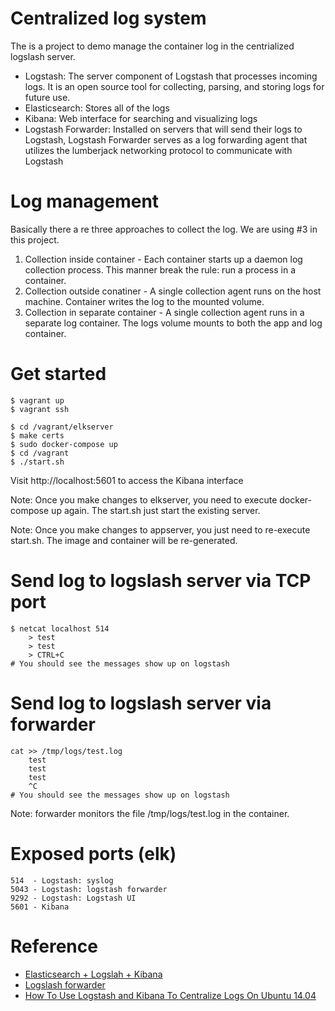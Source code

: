 Centralized log system
============

The is a project to demo manage the container log in the centrialized logslash server.

 - Logstash: The server component of Logstash that processes incoming logs. It is an open source tool for collecting, parsing, and storing logs for future use. 
 - Elasticsearch: Stores all of the logs
 - Kibana: Web interface for searching and visualizing logs
 - Logstash Forwarder: Installed on servers that will send their logs to Logstash, Logstash Forwarder serves as a log forwarding agent that utilizes the lumberjack networking protocol to communicate with Logstash

Log management
====

Basically there a re three approaches to collect the log. We are using #3 in this project.


 1. Collection inside container - Each container starts up a daemon log collection process. This manner break the rule: run a process in a container.
 2. Collection outside conatiner - A single collection agent runs on the host machine. Container writes the log to the mounted volume.
 3. Collection in separate container - A single collection agent runs in a separate log container. The logs volume mounts to both the app and log container.


Get started
====

	$ vagrant up
	$ vagrant ssh

	$ cd /vagrant/elkserver
	$ make certs
	$ sudo docker-compose up
	$ cd /vagrant
	$ ./start.sh

Visit http://localhost:5601 to access the Kibana interface

Note: Once you make changes to elkserver, you need to execute docker-compose up again. The start.sh just start the existing server.

Note: Once you make changes to appserver, you just need to re-execute start.sh. The image and container will be re-generated.

Send log to logslash server via TCP port
====

	$ netcat localhost 514
	    > test
	    > test
	    > CTRL+C
	# You should see the messages show up on logstash

Send log to logslash server via forwarder
====
	cat >> /tmp/logs/test.log
		test
		test
		test
		^C
	# You should see the messages show up on logstash

Note: forwarder monitors the file /tmp/logs/test.log in the container.

Exposed ports (elk)
====

	514  - Logstash: syslog
	5043 - Logstash: logstash forwarder
	9292 - Logstash: Logstash UI
	5601 - Kibana

Reference
====

 - [Elasticsearch + Logslah + Kibana](https://github.com/denibertovic/elk-stack-docker)
 - [Logslash forwarder](https://github.com/denibertovic/logstash-forwarder-dockerfile)
 - [How To Use Logstash and Kibana To Centralize Logs On Ubuntu 14.04](https://www.digitalocean.com/community/tutorials/how-to-use-logstash-and-kibana-to-centralize-and-visualize-logs-on-ubuntu-14-04)

